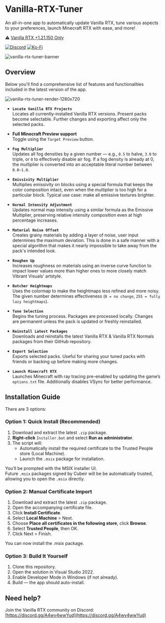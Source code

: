 # Vanilla-RTX-Tuner

An all-in-one app to automatically update Vanilla RTX, tune various aspects to your preferences, launch Minecraft RTX with ease, and more!

⚠️ [Vanilla RTX +1.21.150 Only](https://github.com/Cubeir/Vanilla-RTX)

[![Discord](https://img.shields.io/discord/721377277480402985?style=flat-square&logo=discord&logoColor=F4E9D3&label=Discord&color=F4E9D3&cacheSeconds=3600)](https://discord.gg/A4wv4wwYud)
[![Ko-Fi](https://img.shields.io/badge/-support%20my%20work💖-F4E9D3?style=flat-square&logo=ko-fi&logoColor=F4E9D3&labelColor=555555)](https://ko-fi.com/cubeir)

![vanilla-rtx-tuner-banner](https://github.com/user-attachments/assets/75ba9d74-e482-4934-a06f-f7db07992a15)

## Overview

Below you'll find a comprehensive list of features and functionalities included in the latest version of the app.   

![vanilla-rtx-tuner-render-1280x720](https://github.com/user-attachments/assets/1b2cf19e-22fb-4ad2-a4f3-1f124f7a3d52)



- **`Locate Vanilla RTX Projects`**  
  Locates all currently-installed Vanilla RTX versions. Present packs become selectable. Further changes and exporting affect only the selected packs.

- **Full Minecraft Preview support**  
  Toggle using the `Target Preview` button.

- **`Fog Multiplier`**  
  Updates all fog densities by a given number — e.g., `0.5` to halve, `3.0` to triple, or `0` to effectively disable air fog. If a fog density is already at 0, the multiplier is converted into an acceptable literal number between `0.0–1.0`.

- **`Emissivity Multiplier`**  
  Multiplies emissivity on blocks using a special formula that keeps the color composition intact, even when the multiplier is too high for a particular block. Typical use case: make all emissive textures brighter.

- **`Normal Intensity Adjustment`**  
  Updates normal map intensity using a similar formula as the Emissive Multiplier, preserving relative intensity composition even at high percentage increases.

- **`Material Noise Offset`**  
  Creates grainy materials by adding a layer of noise, user input determines the maximum deviation.
  This is done in a safe manner with a special algorithm that makes it nearly impossible to take away from the pack's intended look.

- **`Roughen Up`**  
  Increases roughness on materials using an inverse curve function to impact lower values more than higher ones to more closely match Vibrant Visuals' artstyle.

- **`Butcher Heightmaps`**  
  Uses the colormap to make the heightmaps less refined and more noisy. The given number determines effectiveness (`0 = no change`, `255 = fully lazy heightmaps`).

- **`Tune Selection`**  
  Begins the tuning process. Packages are processed locally. Changes are permanent unless the pack is updated or freshly reinstalled.

- **`Reinstall Latest Packages`**  
  Downloads and reinstalls the latest Vanilla RTX & Vanilla RTX Normals packages from their GitHub repository.

- **`Export Selection`**  
  Exports selected packs. Useful for sharing your tuned packs with friends or backing up before making more changes.

- **`Launch Minecraft RTX`**  
  Launches Minecraft with ray tracing pre-enabled by updating the game’s `options.txt` file. Additionally disables VSync for better performance.

## Installation Guide

There are 3 options:

### Option 1: Quick Install (Recommended)

1. Download and extract the latest `.zip` package.
2. **Right-click** `Installer.bat` and select **Run as administrator**.
3. The script will:
   - Automatically install the required certificate to the Trusted People store (Local Machine).
   - Launch the `.msix` package for installation.

You’ll be prompted with the MSIX installer UI.  
Future `.msix` packages signed by Cubeir will be be automatically trusted, allowing you to open the `.msix` directly.


### Option 2: Manual Certificate Import

1. Download and extract the latest `.zip` package.
2. Open the accompanying certificate file.
3. Click **Install Certificate**.
4. Select **Local Machine** > Next.
5. Choose **Place all certificates in the following store**, click **Browse**.
6. Select **Trusted People**, then OK.
7. Click Next > Finish.

You can now install the .msix package.

### Option 3: Build It Yourself

1. Clone this repository.
2. Open the solution in Visual Studio 2022.
3. Enable Developer Mode in Windows (if not already).
4. Build — the app should auto-install.


## Need help?

Join the Vanilla RTX community on Discord: [https://discord.gg/A4wv4wwYud](https://discord.gg/A4wv4wwYud)
